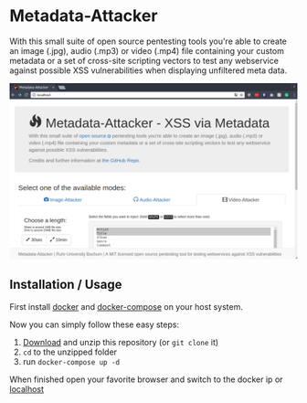 # Metadata-Attacker

With this small suite of open source pentesting tools you're able to create an image (.jpg),
audio (.mp3) or video (.mp4) file containing your custom metadata or a set of cross-site scripting
vectors to test any webservice against possible XSS vulnerabilities when displaying unfiltered meta data.

![](screenshot.png?raw=true)


## Installation / Usage
First install [docker](https://www.docker.com/products/docker) and [docker-compose](https://docs.docker.com/compose/install/) on your host system.

Now you can simply follow these easy steps:

  1. [Download](https://github.com/RUB-NDS/Metadata-Attacker/archive/master.zip) and unzip this repository (or `git clone` it)
  2. `cd` to the unzipped folder
  3. run `docker-compose up -d`

When finished open your favorite browser and switch to the docker ip or [localhost](http://localhost)
